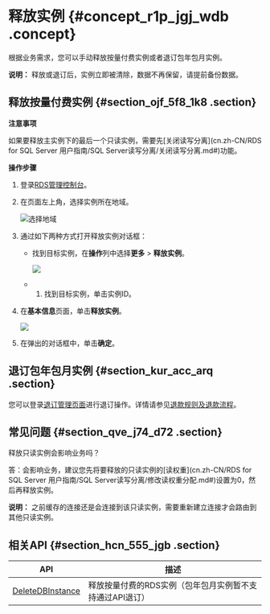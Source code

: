 # 释放实例 {#concept_r1p_jgj_wdb .concept}

根据业务需求，您可以手动释放按量付费实例或者退订包年包月实例。

**说明：** 释放或退订后，实例立即被清除，数据不再保留，请提前备份数据。

## 释放按量付费实例 {#section_ojf_5f8_1k8 .section}

**注意事项**

如果要释放主实例下的最后一个只读实例，需要先[关闭读写分离](cn.zh-CN/RDS for SQL Server 用户指南/SQL Server读写分离/关闭读写分离.md#)功能。

**操作步骤**

1.  登录[RDS管理控制台](https://rds.console.aliyun.com/)。
2.  在页面左上角，选择实例所在地域。

    ![选择地域](http://static-aliyun-doc.oss-cn-hangzhou.aliyuncs.com/assets/img/7814/156393241436543_zh-CN.png)

3.  通过如下两种方式打开释放实例对话框：
    -   找到目标实例，在**操作**列中选择**更多** \> **释放实例**。

        ![](http://static-aliyun-doc.oss-cn-hangzhou.aliyuncs.com/assets/img/7887/156393241411173_zh-CN.png)

    -   1.  找到目标实例，单击实例ID。
2.  在**基本信息**页面，单击**释放实例**。

    ![](http://static-aliyun-doc.oss-cn-hangzhou.aliyuncs.com/assets/img/7887/15639324153024_zh-CN.png)

4.  在弹出的对话框中，单击**确定**。

## 退订包年包月实例 {#section_kur_acc_arq .section}

您可以登录[退订管理页面](https://usercenter2.aliyun.com/refund/refund)进行退订操作。详情请参见[退款规则及退款流程](https://help.aliyun.com/knowledge_detail/37096.html)。

## 常见问题 {#section_qve_j74_d72 .section}

释放只读实例会影响业务吗？

答：会影响业务，建议您先将要释放的只读实例的[读权重](cn.zh-CN/RDS for SQL Server 用户指南/SQL Server读写分离/修改读权重分配.md#)设置为0，然后再释放实例。

**说明：** 之前缓存的连接还是会连接到该只读实例，需要重新建立连接才会路由到其他只读实例。

## 相关API {#section_hcn_555_jgb .section}

|API|描述|
|---|--|
|[DeleteDBInstance](../cn.zh-CN/API参考/实例管理/DeleteDBInstance.md#)|释放按量付费的RDS实例（包年包月实例暂不支持通过API退订）|

